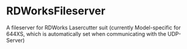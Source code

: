 # RDWorksFileserver
A fileserver for RDWorks Lasercutter suit (currently Model-specific for 644XS, which is automatically set when communicating with the UDP-Server)
